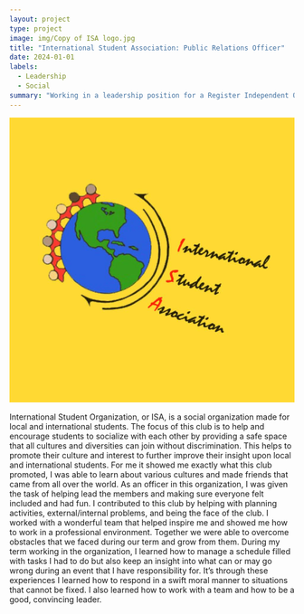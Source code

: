 ```yaml
---
layout: project
type: project
image: img/Copy of ISA logo.jpg
title: "International Student Association: Public Relations Officer"
date: 2024-01-01
labels:
  - Leadership
  - Social
summary: "Working in a leadership position for a Register Independent Organization (RIO)."
---
```

<img class="img-fluid" src="../img/Copy of ISA logo.jpg">

International Student Organization, or ISA, is a social organization made for local and international students. The focus of this club is to help and encourage students to socialize with each other by providing a safe space that all cultures and diversities can join without discrimination. This helps to promote their culture and interest to further improve their insight upon local and international students. For me it showed me exactly what this club promoted, I was able to learn about various cultures and made friends that came from all over the world. 
As an officer in this organization, I was given the task of helping lead the members and making sure everyone felt included and had fun. I contributed to this club by helping with planning activities, external/internal problems, and being the face of the club. I worked with a wonderful team that helped inspire me and showed me how to work in a professional environment. Together we were able to overcome obstacles that we faced during our term and grow from them. 
During my term working in the organization, I learned how to manage a schedule filled with tasks I had to do but also keep an insight into what can or may go wrong during an event that I have responsibility for. It’s through these experiences I learned how to respond in a swift moral manner to situations that cannot be fixed. I also learned how to work with a team and how to be a good, convincing leader. 

